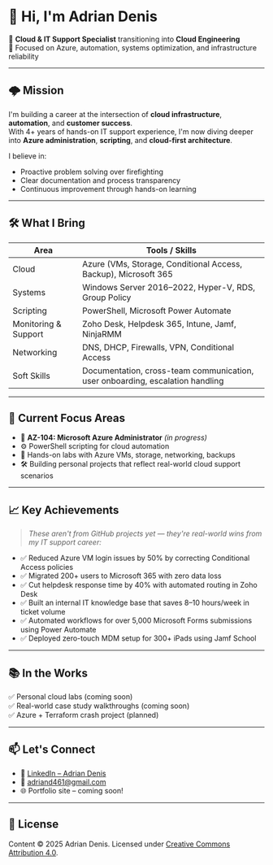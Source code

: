 # 👋 Hi, I'm Adrian Denis

🚀 **Cloud & IT Support Specialist** transitioning into **Cloud Engineering**  
🎯 Focused on Azure, automation, systems optimization, and infrastructure reliability

---

## 🌩️ Mission

I'm building a career at the intersection of **cloud infrastructure**, **automation**, and **customer success**.  
With 4+ years of hands-on IT support experience, I'm now diving deeper into **Azure administration**, **scripting**, and **cloud-first architecture**.

I believe in:
- Proactive problem solving over firefighting
- Clear documentation and process transparency
- Continuous improvement through hands-on learning

---

## 🛠️ What I Bring

| Area | Tools / Skills |
|------|----------------|
| Cloud | Azure (VMs, Storage, Conditional Access, Backup), Microsoft 365 |
| Systems | Windows Server 2016–2022, Hyper-V, RDS, Group Policy |
| Scripting | PowerShell, Microsoft Power Automate |
| Monitoring & Support | Zoho Desk, Helpdesk 365, Intune, Jamf, NinjaRMM |
| Networking | DNS, DHCP, Firewalls, VPN, Conditional Access |
| Soft Skills | Documentation, cross-team communication, user onboarding, escalation handling |

---

## 🧠 Current Focus Areas

- 📘 **AZ-104: Microsoft Azure Administrator** *(in progress)*
- ⚙️ PowerShell scripting for cloud automation
- 🧪 Hands-on labs with Azure VMs, storage, networking, backups
- 🛠 Building personal projects that reflect real-world cloud support scenarios

---

## 📈 Key Achievements

> *These aren't from GitHub projects yet — they're real-world wins from my IT support career:*

- ✅ Reduced Azure VM login issues by 50% by correcting Conditional Access policies
- ✅ Migrated 200+ users to Microsoft 365 with zero data loss
- ✅ Cut helpdesk response time by 40% with automated routing in Zoho Desk
- ✅ Built an internal IT knowledge base that saves 8–10 hours/week in ticket volume
- ✅ Automated workflows for over 5,000 Microsoft Forms submissions using Power Automate
- ✅ Deployed zero-touch MDM setup for 300+ iPads using Jamf School

---

## 📚 In the Works

✅ Personal cloud labs (coming soon)  
✅ Real-world case study walkthroughs (coming soon)  
✅ Azure + Terraform crash project (planned)

---

## 📫 Let's Connect

- 💼 [LinkedIn – Adrian Denis](https://www.linkedin.com/in/adrian-denis-b2aa31297)
- 📧 [adriand461@gmail.com](mailto:adriand461@gmail.com)
- 🌐 Portfolio site – coming soon!

---

## 📄 License

Content © 2025 Adrian Denis. Licensed under [Creative Commons Attribution 4.0](https://creativecommons.org/licenses/by/4.0/).

